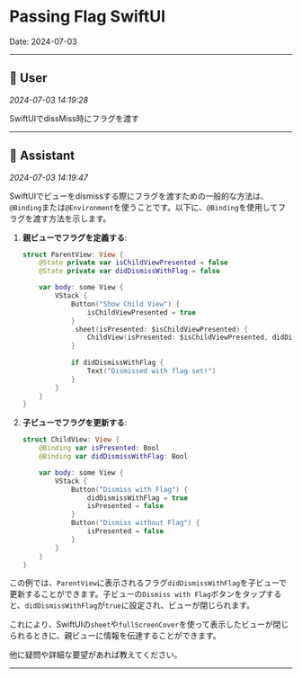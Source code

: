 # Passing Flag SwiftUI

Date: 2024-07-03

---

## 👤 User
*2024-07-03 14:19:28*

SwiftUIでdissMiss時にフラグを渡す

---

## 🤖 Assistant
*2024-07-03 14:19:47*

SwiftUIでビューをdismissする際にフラグを渡すための一般的な方法は、`@Binding`または`@Environment`を使うことです。以下に、`@Binding`を使用してフラグを渡す方法を示します。

1. **親ビューでフラグを定義する**:

   ```swift
   struct ParentView: View {
       @State private var isChildViewPresented = false
       @State private var didDismissWithFlag = false

       var body: some View {
           VStack {
               Button("Show Child View") {
                   isChildViewPresented = true
               }
               .sheet(isPresented: $isChildViewPresented) {
                   ChildView(isPresented: $isChildViewPresented, didDismissWithFlag: $didDismissWithFlag)
               }
               
               if didDismissWithFlag {
                   Text("Dismissed with flag set!")
               }
           }
       }
   }
   ```

2. **子ビューでフラグを更新する**:

   ```swift
   struct ChildView: View {
       @Binding var isPresented: Bool
       @Binding var didDismissWithFlag: Bool

       var body: some View {
           VStack {
               Button("Dismiss with Flag") {
                   didDismissWithFlag = true
                   isPresented = false
               }
               Button("Dismiss without Flag") {
                   isPresented = false
               }
           }
       }
   }
   ```

この例では、`ParentView`に表示されるフラグ`didDismissWithFlag`を子ビューで更新することができます。子ビューの`Dismiss with Flag`ボタンをタップすると、`didDismissWithFlag`が`true`に設定され、ビューが閉じられます。

これにより、SwiftUIの`sheet`や`fullScreenCover`を使って表示したビューが閉じられるときに、親ビューに情報を伝達することができます。

他に疑問や詳細な要望があれば教えてください。

---
